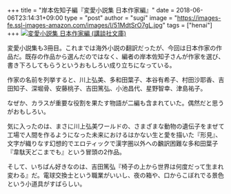+++
title = "岸本佐知子編『変愛小説集 日本作家編』"
date = 2018-06-06T23:14:31+09:00
type = "post"
author = "sugi"
image = "https://images-fe.ssl-images-amazon.com/images/I/51MdtSrO7gL.jpg"
tags = ["henai"]
+++
<a href="http://www.amazon.co.jp/exec/obidos/ASIN/4062939142/chezsugi-22/ref=nosim/" name="amazletlink" target="_blank"><img src="https://images-fe.ssl-images-amazon.com/images/I/51MdtSrO7gL.jpg" alt="変愛小説集 日本作家編 (講談社文庫)" class="alignleft" /></a>

変愛小説集も3冊目。これまでは海外小説の翻訳だったが、今回は日本作家の作品だ。既存の作品から選んだのではなく、編者の岸本佐知子さんが作家を選び、書き下ろしてもらうというおもしろい成り立ちになっている。

作家の名前を列挙すると、川上弘美、多和田葉子、本谷有希子、村田沙耶香、吉田知子、深堀骨、安藤桃子、吉田篤弘、小池昌代、星野智幸、津島祐子。

なぜか、カラスが重要な役割を果たす物語が二編も含まれていた。偶然だと思うがおもしろい。

気に入ったのは、まさに川上弘美ワールドの、さまざまな動物の遺伝子をまぜて工場で人間を作るようになった未来におけるはかない生と愛を描いた『形見』、文字が織りなす幻想的でエロティックで漢字圏以外への飜訳困難な多和田葉子『韋駄天どこまでも』という冒頭の2作品。

そして、いちばん好きなのは、吉田篤弘『椅子の上から世界は何度だって生まれ変わる』だ。電球交換士という職業がいいし、夜の箱や、口からこぼれでる景色という小道具がすばらしい。
